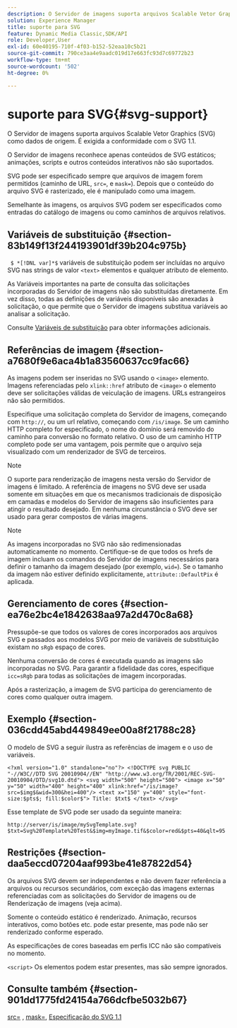 ```yaml
---
description: O Servidor de imagens suporta arquivos Scalable Vetor Graphics (SVG) como dados de origem. É exigida a conformidade com o SVG 1.1.
solution: Experience Manager
title: suporte para SVG
feature: Dynamic Media Classic,SDK/API
role: Developer,User
exl-id: 60e40195-710f-4f03-b152-52eaa10c5b21
source-git-commit: 790ce3aa4e9aadc019d17e663fc93d7c69772b23
workflow-type: tm+mt
source-wordcount: '502'
ht-degree: 0%

---
```


# suporte para SVG{#svg-support}

O Servidor de imagens suporta arquivos Scalable Vetor Graphics (SVG) como dados de origem. É exigida a conformidade com o SVG 1.1.

O Servidor de imagens reconhece apenas conteúdos de SVG estáticos; animações, scripts e outros conteúdos interativos não são suportados.

SVG pode ser especificado sempre que arquivos de imagem forem permitidos (caminho de URL, `src=`, e `mask=`). Depois que o conteúdo do arquivo SVG é rasterizado, ele é manipulado como uma imagem.

Semelhante às imagens, os arquivos SVG podem ser especificados como entradas do catálogo de imagens ou como caminhos de arquivos relativos.

## Variáveis de substituição {#section-83b149f13f244193901df39b204c975b}

` $ *[!DNL var]*$` variáveis de substituição podem ser incluídas no arquivo SVG nas strings de valor `<text>` elementos e qualquer atributo de elemento.

As Variáveis importantes na parte de consulta das solicitações incorporadas do Servidor de imagens não são substituídas diretamente. Em vez disso, todas as definições de variáveis disponíveis são anexadas à solicitação, o que permite que o Servidor de imagens substitua variáveis ao analisar a solicitação.

Consulte [Variáveis de substituição](../../../../../is-api/http-ref/image-serving-api-ref/c-http-protocol-reference/c-syntax-and-features/r-is-http-substitution-variables.md#reference-90dc01aba44940e4acdd0c6476e7aa5a) para obter informações adicionais.

## Referências de imagem {#section-a7680f9e6aca4b1a83560637cc9fac66}

As imagens podem ser inseridas no SVG usando o `<image>` elemento. Imagens referenciadas pelo `xlink::href` atributo de `<image>` o elemento deve ser solicitações válidas de veiculação de imagens. URLs estrangeiros não são permitidos.

Especifique uma solicitação completa do Servidor de imagens, começando com `http://`, ou um url relativo, começando com `/is/image`. Se um caminho HTTP completo for especificado, o nome do domínio será removido do caminho para conversão no formato relativo. O uso de um caminho HTTP completo pode ser uma vantagem, pois permite que o arquivo seja visualizado com um renderizador de SVG de terceiros.

>[!NOTE]
>
>O suporte para renderização de imagens nesta versão do Servidor de imagens é limitado. A referência de imagens no SVG deve ser usada somente em situações em que os mecanismos tradicionais de disposição em camadas e modelos do Servidor de imagens são insuficientes para atingir o resultado desejado. Em nenhuma circunstância o SVG deve ser usado para gerar compostos de várias imagens.

>[!NOTE]
>
>As imagens incorporadas no SVG não são redimensionadas automaticamente no momento. Certifique-se de que todos os hrefs de imagem incluam os comandos do Servidor de imagens necessários para definir o tamanho da imagem desejado (por exemplo, `wid=`). Se o tamanho da imagem não estiver definido explicitamente, `attribute::DefaultPix` é aplicada.

## Gerenciamento de cores {#section-ea76e2bc4e1842638aa97a2d470c8a68}

Pressupõe-se que todos os valores de cores incorporados aos arquivos SVG e passados aos modelos SVG por meio de variáveis de substituição existam no `sRgb` espaço de cores.

Nenhuma conversão de cores é executada quando as imagens são incorporadas no SVG. Para garantir a fidelidade das cores, especifique `icc=sRgb` para todas as solicitações de imagem incorporadas.

Após a rasterização, a imagem de SVG participa do gerenciamento de cores como qualquer outra imagem.

## Exemplo {#section-036cdd45abd449849ee00a8f21788c28}

O modelo de SVG a seguir ilustra as referências de imagem e o uso de variáveis.

`<?xml version="1.0" standalone="no"?> <!DOCTYPE svg PUBLIC "-//W3C//DTD SVG 20010904//EN" "http://www.w3.org/TR/2001/REC-SVG-20010904/DTD/svg10.dtd"> <svg width="500" height="500"> <image x="50" y="50" width="400" height="400" xlink:href="/is/image?src=$img$&wid=300&hei=400"/> <text x="150" y="400" style="font-size:$pts$; fill:$color$"> Title: $txt$ </text> </svg>`

Esse template de SVG pode ser usado da seguinte maneira:

`http://server/is/image/mySvgTemplate.svg?$txt=Svg%20Template%20Test&$img=myImage.tif&$color=red&$pts=40&qlt=95`

## Restrições {#section-daa5eccd07204aaf993be41e87822d54}

Os arquivos SVG devem ser independentes e não devem fazer referência a arquivos ou recursos secundários, com exceção das imagens externas referenciadas com as solicitações do Servidor de imagens ou de Renderização de imagens (veja acima).

Somente o conteúdo estático é renderizado. Animação, recursos interativos, como botões etc. pode estar presente, mas pode não ser renderizado conforme esperado.

As especificações de cores baseadas em perfis ICC não são compatíveis no momento.

`<script>` Os elementos podem estar presentes, mas são sempre ignorados.

## Consulte também {#section-901dd1775fd24154a766dcfbe5032b67}

[src=](../../../../../is-api/http-ref/image-serving-api-ref/c-http-protocol-reference/c-command-reference/r-src.md#reference-f6506637778c4c69bf106a7924a91ab1) , [mask=](../../../../../is-api/http-ref/image-serving-api-ref/c-http-protocol-reference/c-command-reference/r-mask.md#reference-922254e027404fb890b850e2723ee06e), [Especificação do SVG 1.1](https://www.w3.org/TR/SVG11/)
